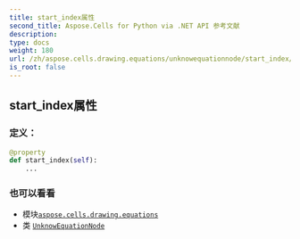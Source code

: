 ```yaml
---
title: start_index属性
second_title: Aspose.Cells for Python via .NET API 参考文献
description:
type: docs
weight: 180
url: /zh/aspose.cells.drawing.equations/unknowequationnode/start_index/
is_root: false
---
```

## start_index属性
### 定义：
```python
@property
def start_index(self):
    ...
```

### 也可以看看
* 模块[`aspose.cells.drawing.equations`](../../)
* 类 [`UnknowEquationNode`](/cells/python-net/zh/aspose.cells.drawing.equations/unknowequationnode)
